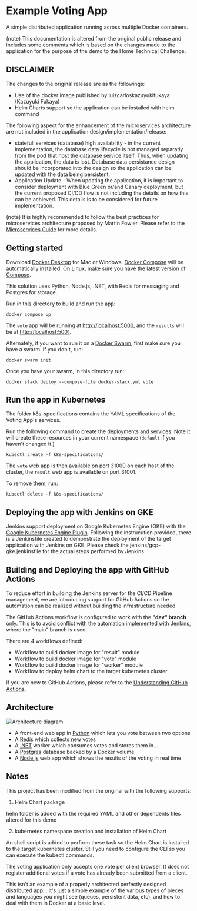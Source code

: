 # Example Voting App

A simple distributed application running across multiple Docker containers.

(note) This documentation is altered from the original public release and
includes some comments which is based on the changes made to the application
for the purpose of the demo to the Home Technical Challenge.

## DISCLAIMER 
The changes to the original release are as the followings:
- Use of the docker image published by luizcarloskazuyukifukaya (Kazuyuki
  Fukaya)
- Helm Charts support so the application can be installed with helm command

The following aspect for the enhancement of the microservices architecture are
not included in the application design/implementation/release:
- statefull services (database) high availability - in the current
  implementation, the database data lifecycle is not managed separatly from the pod that host the database service itself. Thus, when updating the application, the data is lost. Database data persistance design should be incorporated into the design so the application can be updated with the data being persistent.
- Application Update - When updating the application, it is important to
  consider deployment with Blue Green or/and Canary deployment, but the current
  proposed CI/CD flow is not including the details on how this can be achieved.
  This details is to be considered for future implementation.

(note) It is highly recommended to follow the best practices for microservices
architecture proposed by Martin Fowler. Please refer to the [Microservices
Guide](https://martinfowler.com/microservices/) for more details.


## Getting started

Download [Docker Desktop](https://www.docker.com/products/docker-desktop) for Mac or Windows. [Docker Compose](https://docs.docker.com/compose) will be automatically installed. On Linux, make sure you have the latest version of [Compose](https://docs.docker.com/compose/install/).

This solution uses Python, Node.js, .NET, with Redis for messaging and Postgres for storage.

Run in this directory to build and run the app:

```shell
docker compose up
```

The `vote` app will be running at [http://localhost:5000](http://localhost:5000), and the `results` will be at [http://localhost:5001](http://localhost:5001).

Alternately, if you want to run it on a [Docker Swarm](https://docs.docker.com/engine/swarm/), first make sure you have a swarm. If you don't, run:

```shell
docker swarm init
```

Once you have your swarm, in this directory run:

```shell
docker stack deploy --compose-file docker-stack.yml vote
```

## Run the app in Kubernetes

The folder k8s-specifications contains the YAML specifications of the Voting App's services.

Run the following command to create the deployments and services. Note it will create these resources in your current namespace (`default` if you haven't changed it.)

```shell
kubectl create -f k8s-specifications/
```

The `vote` web app is then available on port 31000 on each host of the cluster, the `result` web app is available on port 31001.

To remove them, run:

```shell
kubectl delete -f k8s-specifications/
```
## Deploying the app with Jenkins on GKE

Jenkins support deployment on Google Kubernetes Engine (GKE) with the [Google Kubernetes Engine Plugin](https://plugins.jenkins.io/google-kubernetes-engine/). Following the instrucution provided, there is a Jenkinsfile created to demonstrate the deployment of the target application with Jenkins on GKE. Please check the jenkins/gcp-gke.jenkinsfile for the actual steps performed by Jenkins.

## Building and Deploying the app with GitHub Actions

To reduce effort in building the Jenkins server for the CI/CD Pipeline
management, we are introducing support for GitHub Actions so the automation can
be realized without building the infrastructure needed.

The GitHub Actions workflow is configured to work with the <b>"dev" branch</b> only.
This is to avoid conflict with the automation implemented with Jenkins, where the "main" branch is used.

There are 4 workflows defined:
* Workflow to build docker image for "result" module
* Workflow to build docker image for "vote" module
* Workflow to build docker image for "worker" module
* Workflow to deploy helm chart to the target kubernetes cluster

If you are new to GitHub Actions, please refer to the [Understanding GitHub Actions](https://docs.github.com/en/actions/learn-github-actions/understanding-github-actions).


## Architecture

![Architecture diagram](architecture.excalidraw.png)

* A front-end web app in [Python](/vote) which lets you vote between two options
* A [Redis](https://hub.docker.com/_/redis/) which collects new votes
* A [.NET](/worker/) worker which consumes votes and stores them in…
* A [Postgres](https://hub.docker.com/_/postgres/) database backed by a Docker volume
* A [Node.js](/result) web app which shows the results of the voting in real time

## Notes

This project has been modified from the original with the following supports:
1) Helm Chart package
  
  helm folder is added with the required YAML and other dependents files
  altered for this demo

2) kubernetes namespace creation and installation of Helm Chart
  
  An shell script is added to perform these task so the Helm Chart is installed
  to the target kubernetes cluster. Still you need to configure the CLI so you
  can execute the kubectl commands.

The voting application only accepts one vote per client browser. It does not register additional votes if a vote has already been submitted from a client.

This isn't an example of a properly architected perfectly designed distributed app... it's just a simple example of the various types of pieces and languages you might see (queues, persistent data, etc), and how to deal with them in Docker at a basic level.
